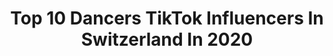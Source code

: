 ---
title: Top 10 Dancers TikTok Influencers In Switzerland In 2020
description: >-
  Find top dancers TikTok influencers in Switzerland in 2020. Most popular hashtags: #coronavirus #duet #dancer #quarantine.
platform: TikTok
profiles:
  - username: "meli.zmx"
    fullname: >-
      ♡ᗰEᒪᗩᑎIE♡
    location: "Switzerland"
    followers: 3147
    engagement: 3518
    commentsToLikes: 0.046895
    id: ck8rrqadcvh9e0j78654gpni5
    verified: false
    hashtags: "#sunkissed, #trend, #pizza, #switzerland"
  - username: "andrewveluz"
    fullname: >-
      andrewveluz 
    location: "Switzerland"
    followers: 3446
    engagement: 632
    commentsToLikes: 0.208493
    id: ckamnirqq512a0i78wgrsenzf
    verified: false
    hashtags: "#forgetful, #hotgirl, #epicchallenge, #feelinggood"
  - username: "kevinbannier_"
    fullname: >-
      𝖪 𝖤 𝖵 𝖨 𝖭 〄
    location: "Switzerland"
    followers: 1179257
    engagement: 1557
    commentsToLikes: 0.025286
    id: ck84mbmokmz610j78wskfkk8b
    verified: true
    hashtags: "#tutting, #sayso, #splashchallenge, #transition"
  - username: "jessicamaiapinto"
    fullname: >-
      jessicamaiapinto
    location: "Switzerland"
    followers: 20328
    engagement: 1062
    commentsToLikes: 0.032705
    id: ck80opsotj3s60j78vmv45gvu
    verified: false
    hashtags: "#guacamole, #superstar, #ratatouille, #summer2020"
  - username: "stevenepprecht"
    fullname: >-
      Steven Epprecht
    location: "Switzerland"
    followers: 104381
    engagement: 697
    commentsToLikes: 0.040765
    id: cka85wri200ma0i78ffm00gw8
    verified: false
    hashtags: "#sauer, #newtrend, #moodoftheday, #emojichallenge"
  - username: "sabrinagoetti"
    fullname: >-
      sabrinagoetti
    location: "Switzerland"
    followers: 2168
    engagement: 419
    commentsToLikes: 0.189477
    id: ckan6rfsnl6mn0i7865rcfpfd
    verified: false
    hashtags: "#sunday, #fish, #greensmoothie, #guys"
  - username: "kevinsciboz"
    fullname: >-
      Kevin Sciboz
    location: "Switzerland"
    followers: 56906
    engagement: 1530
    commentsToLikes: 0.005101
    id: ck9fhcmxt5hu60j7882857817
    verified: false
    hashtags: "#iceicebaby, #highspeed, #book, #teamnofear"
  - username: "leonilde.torrini"
    fullname: >-
      Léonilde Torrini
    location: "Switzerland"
    followers: 2194
    engagement: 807
    commentsToLikes: 0.017810
    id: ck9rgqo4ac0pi0j7872vwrvub
    verified: false
    hashtags: "#pushupchallenge, #quarantinelife, #realdancer, #parkour"
  - username: "alexandra987m"
    fullname: >-
      🦋❤Alexandra❤🦋
    location: "Switzerland"
    followers: 13441
    engagement: 1980
    commentsToLikes: 0.033143
    id: ckan073tzp1hf0i7817z22vsl
    verified: false
    hashtags: "#slowmo, #lake, #cousines, #oldone"
---